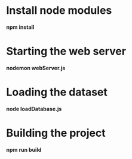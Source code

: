 # Install node modules
**npm install**

# Starting the web server 
**nodemon webServer.js**

# Loading the dataset 
**node loadDatabase.js**

# Building the project
**npm run build**
